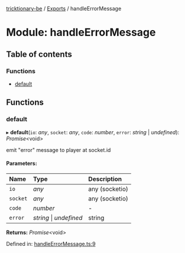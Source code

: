 [tricktionary-be](../README.md) / [Exports](../modules.md) / handleErrorMessage

# Module: handleErrorMessage

## Table of contents

### Functions

- [default](handleerrormessage.md#default)

## Functions

### default

▸ **default**(`io`: *any*, `socket`: *any*, `code`: *number*, `error`: *string* \| *undefined*): *Promise*<void\>

emit "error" message to player at socket.id

#### Parameters:

Name | Type | Description |
:------ | :------ | :------ |
`io` | *any* | any (socketio)   |
`socket` | *any* | any (socketio)   |
`code` | *number* | - |
`error` | *string* \| *undefined* | string    |

**Returns:** *Promise*<void\>

Defined in: [handleErrorMessage.ts:9](https://github.com/story-squad/tricktionary-be/blob/ba1517e/src/sockets/handleErrorMessage.ts#L9)
